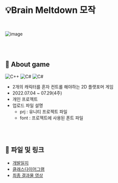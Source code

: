 # 💡Brain Meltdown 모작
</br>

![image](https://user-images.githubusercontent.com/101786096/184290429-dca25c39-bff0-477e-8af0-675532438bd8.png)

</br></br>
## 📌 About game
![C++](https://img.shields.io/badge/-C++-00599C?logo=c%2B%2B&style=flat)
![C#](https://img.shields.io/badge/-C%23-033963?logo=Csharp&style=flat)
![C#](https://aleen42.github.io/badges/src/photoshop.svg)

+  2개의 캐릭터를 혼자 컨트롤 해야하는 2D 플랫포머 게임
+ 2022.07.04 ~ 07.29(4주)
+ 개인 프로젝트  
+ 업로드 파일 설명
  * prj : 유니티 프로젝트 파일
  * font : 프로젝트에 사용된 폰트 파일

</br></br>
## 🔗 파일 및 링크
+ [개발일지](https://www.notion.so/53bd315168784dd28d24bbb461cab9b5)
+ [클래스다이어그램](https://drive.google.com/file/d/1P2hDZztmT419qXJeIICQz0kvNDglaV9I/view?pli=1)
+ [최종 결과물 영상](https://www.youtube.com/watch?v=QAngzaJkOWU)

</br></br>
